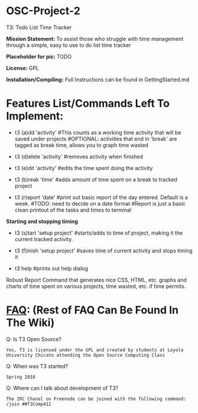 # OSC-Project-2

T3: Todo List Time Tracker

<b>Mission Statement: </b> To assist those who struggle with time management through a simple, easy to use to do list time tracker

<b>Placeholder for pic: </b>
TODO

<b>License: </b>
GPL

<b>Installation/Compiling:</b>
Full Instructions can be found in GettingStarted.md


# Features List/Commands Left To Implement:

- t3 (a)dd 'activity'
	#This counts as a working time activity that will be saved under projects
	#OPTIONAL: activities that end in 'break' are tagged as break time, allows you to graph time wasted

- t3 (d)elete 'activity'
	#removes activity when finished
	
- t3 (e)dit 'activity'
	#edits the time spent doing the activity	

 - t3 (b)reak 'time'
	#adds amount of time spent on a break to tracked project

- t3 (r)eport 'date'
	#print out basic report of the day entered. Default is a week. #TODO: need to decide on a date format
	#Report is just a basic clean printout of the tasks and times to terminal


<b>Starting and stopping timing</b>
 - t3 (s)tart 'setup project'
	#starts/adds to time of project, making it the current tracked activity.

 - t3 (f)inish 'setup project'
	#saves time of current activity and stops timing it

 - t3 help 
	#prints out help dialog

Robust Report Command that generates nice CSS, HTML, etc. graphs and charts of time spent on various projects, time wasted, etc. if time permits. 

# [FAQ](https://github.com/j-adamski/OSC-Project-2/wiki): (Rest of FAQ Can Be Found In The Wiki)

Q: Is T3 Open Source?

    Yes, T3 is licensed under the GPL and created by students at Loyola University Chicato attending the Open Source Computing Class

Q: When was T3 started?

    Spring 2018

Q: Where can I talk about development of T3?

    The IRC Chanel on Freenode can be joined with the following command:
    /join ##T3Comp412




